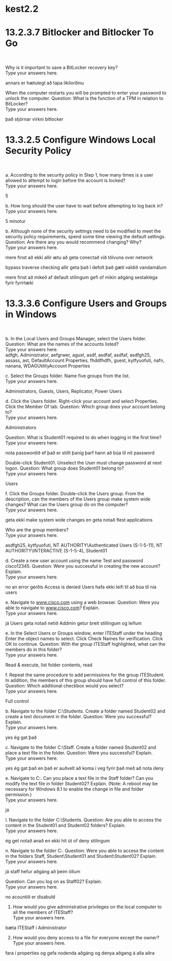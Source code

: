 # kest2.2
<h1>13.2.3.7 Bitlocker and Bitlocker To Go</h1><br>


Why is it important to save a BitLocker recovery key?<br>
Type your answers here.<br>

annars er hætulegt að tapa likilorðinu<br>






When the computer restarts you will be prompted to enter your password to unlock the computer.
Question:
What is the function of a TPM in relation to BitLocker?<br>
Type your answers here.<br>

það stjórnar virkni bitlocker<br>


<h1>13.3.2.5 Configure Windows Local Security Policy</h1><br>

a. According to the security policy in Step 1, how many times is a user allowed to attempt to login before the
account is locked?<br>
Type your answers here.<br>


5<br>

b. How long should the user have to wait before attempting to log back in?<br>
Type your answers here.<br>

5 mínotur<br>




b. Although none of the security settings need to be modified to meet the security policy requirements,
spend some time viewing the default settings.
Question:
Are there any you would recommend changing? Why?<br>
Type your answers here.<br>





mere finst að ekki allir ætu að geta conectað við tölvuna over network

bypass traverse checking allir geta það í defolt það gæti valdið vandamálum <br>

mere finst að mikeð af default stilingum gefi of mikin aðgáng sestaklega fyrir fyrirtæki





<h1>13.3.3.6 Configure Users and Groups in Windows</h1><br>





b. In the Local Users and Groups Manager, select the Users folder.
Question:
What are the names of the accounts listed?<br>
Type your answers here.<br>
adfgh, Administrator, aefgrwer, agust, asdf, asdfaf, asdfaf, asdfgh25, assass, ast, DefaultAccount Properties, fhddfhdfh, guest, kytfyuofuti, nafn, nanana, WDAGUtilityAccount Properties<br>



c. Select the Groups folder. Name five groups from the list.<br>
Type your answers here.<br>

Administrators, Guests, Users, Replicator, Power Users<br>


d. Click the Users folder. Right-click your account and select Properties. Click the Member Of tab.
Question:
Which group does your account belong to?<br>
Type your answers here.<br>

Administrators<br>


Question:
What is Student01 required to do when logging in the first time?<br>
Type your answers here.<br>

nota passwordið ef það er stillt þanig þarf hann að búa til nít password



Double-click Student01. Unselect the User must change password at next logon.
Question:
What group does Student01 belong to?<br>
Type your answers here.<br>

Users<br>



f. Click the Groups folder. Double-click the Users group.
From the description, can the members of the Users group make system wide changes? What can the
Users group do on the computer?<br>
Type your answers here.<br>

geta ekki make system wide changes en geta notað flest applications<br>

Who are the group members?<br>
Type your answers here.<br>


asdfgh25, kytfyuofuti, NT AUTHORITY\Authenticated Users (S-1-5-11), NT AUTHORITY\INTERACTIVE (S-1-5-4), Student01<br>

d. Create a new user account using the name Test and password cisco12345.
Question:
Were you successful in creating the new account? Explain.<br>
Type your answers here.<br>



no an error gerðis Access is denied Users hafa ekki leifi til að búa til nía users<br>




e. Navigate to www.cisco.com using a web browser.
Question:
Were you able to navigate to www.cisco.com? Explain.<br>
Type your answers here.<br>




já Users geta notað netið Addmin getur breit stillingum og leifum<br>



e. In the Select Users or Groups window, enter ITEStaff under the heading Enter the object names to
select. Click Check Names for verification. Click OK to continue.
Question:
With the group ITEStaff highlighted, what can the members do in this folder?<br>
Type your answers here.<br>



Read & execute, list folder contents, read<br>




f. Repeat the same procedure to add permissions for the group ITEStudent. In addition, the members of
this group should have full control of this folder.
Question:
Which additional checkbox would you select?<br>
Type your answers here.<br>





Full control<br>




b. Navigate to the folder C:\Students. Create a folder named Student02 and create a text document in the
folder.
Question:
Were you successful? Explain.<br>
Type your answers here.<br>





yes ég gat það <br>


c. Navigate to the folder C:\Staff. Create a folder named Student02 and place a text file in the folder.
Question:
Were you successful? Explain.<br>
Type your answers here.<br>



yes ég gat það en það er auðvelt að koma í veg fyrir það með að nota deny<br>




e. Navigate to C:\. Can you place a text file in the Staff folder? Can you modify the text file in folder
Student02? Explain. (Note: A reboot may be necessary for Windows 8.1 to enable the change in file and
folder permission.)<br>
Type your answers here.<br>


já<br>



l. Navigate to the folder C:\Students.
Question:
Are you able to access the content in the Student01 and Student02 folders? Explain.<br>
Type your answers here.<br>



ég get notað anað en ekki hit út of deny stilingum<br>


n. Navigate to the folder C:\.
Question:
Were you able to access the content in the folders Staff, Student\Student01 and Student\Student02?
Explain.<br>
Type your answers here.<br>





já staff hefur aðgáng að þeim öllum<br>




Question:
Can you log on as Staff02? Explain.<br>
Type your answers here.<br>


no acountið er disabuld<br>




1. How would you give administrative privileges on the local computer to all the members of ITEStaff?<br>
Type your answers here.<br>


bæta ITEStaff í Administrator<br>



2. How would you deny access to a file for everyone except the owner?<br>
Type your answers here.<br>





fara í properties og gefa nodenda aðgáng og denya aðgang á alla aðra

